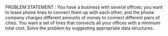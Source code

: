 PROBLEM STATEMENT : 
You have a business with several offices; you want to lease phone lines to connect them up
with each other; and the phone company charges different amounts of money to connect
different pairs of cities. You want a set of lines that connects all your offices with a minimum
total cost. Solve the problem by suggesting appropriate data structures.
